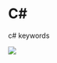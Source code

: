 # C# 

c# keywords    

![](https://github.com/lallaw8809/c-Sharp/blob/main/imgs/c#Keyword.png?raw=true)
